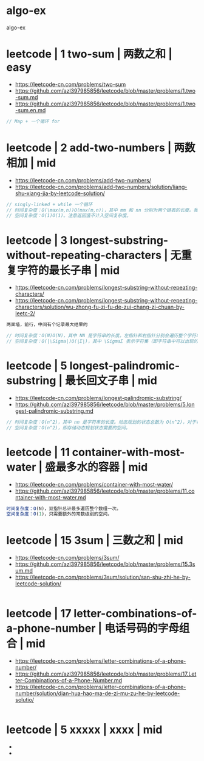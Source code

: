 # algo-ex
algo-ex


# leetcode | 1 two-sum | 两数之和 | easy
- https://leetcode-cn.com/problems/two-sum
- https://github.com/azl397985856/leetcode/blob/master/problems/1.two-sum.md
- https://github.com/azl397985856/leetcode/blob/master/problems/1.two-sum.en.md
``` js
// Map + 一个循环 for
```


# leetcode | 2 add-two-numbers | 两数相加 | mid
- https://leetcode-cn.com/problems/add-two-numbers/
- https://leetcode-cn.com/problems/add-two-numbers/solution/liang-shu-xiang-jia-by-leetcode-solution/

``` js
// singly-linked + while 一个循环
// 时间复杂度：O(\max(m,n))O(max(m,n))，其中 mm 和 nn 分别为两个链表的长度。我们要遍历两个链表的全部位置，而处理每个位置只需要 O(1)O(1) 的时间。
// 空间复杂度：O(1)O(1)。注意返回值不计入空间复杂度。
```



# leetcode | 3 longest-substring-without-repeating-characters | 无重复字符的最长子串 | mid
- https://leetcode-cn.com/problems/longest-substring-without-repeating-characters/
- https://leetcode-cn.com/problems/longest-substring-without-repeating-characters/solution/wu-zhong-fu-zi-fu-de-zui-chang-zi-chuan-by-leetc-2/
``` js
两面墙，前行，中间有个记录最大结果的

// 时间复杂度：O(N)O(N)，其中 NN 是字符串的长度。左指针和右指针分别会遍历整个字符串一次。
// 空间复杂度：O(|\Sigma|)O(∣Σ∣)，其中 \SigmaΣ 表示字符集（即字符串中可以出现的字符），|\Sigma|∣Σ∣ 表示字符集的大小。在本题中没有明确说明字符集，因此可以默认为所有 ASCII 码在 [0, 128)[0,128) 内的字符，即 |\Sigma| = 128∣Σ∣=128。我们需要用到哈希集合来存储出现过的字符，而字符最多有 |\Sigma|∣Σ∣ 个，因此空间复杂度为 O(|\Sigma|)O(∣Σ∣)。
```



# leetcode | 5 longest-palindromic-substring | 最长回文子串 | mid
- https://leetcode-cn.com/problems/longest-palindromic-substring/
- https://github.com/azl397985856/leetcode/blob/master/problems/5.longest-palindromic-substring.md
``` js
// 时间复杂度：O(n^2)，其中 nn 是字符串的长度。动态规划的状态总数为 O(n^2)，对于每个状态，我们需要转移的时间为 O(1)。
// 空间复杂度：O(n^2)，即存储动态规划状态需要的空间。

```

# leetcode | 11 container-with-most-water | 盛最多水的容器 | mid
- https://leetcode-cn.com/problems/container-with-most-water/
- https://github.com/azl397985856/leetcode/blob/master/problems/11.container-with-most-water.md
``` js
时间复杂度：O(N)，双指针总计最多遍历整个数组一次。
空间复杂度：O(1)，只需要额外的常数级别的空间。
```

# leetcode | 15 3sum | 三数之和 | mid
- https://leetcode-cn.com/problems/3sum/
- https://github.com/azl397985856/leetcode/blob/master/problems/15.3sum.md
- https://leetcode-cn.com/problems/3sum/solution/san-shu-zhi-he-by-leetcode-solution/
``` js
```

# leetcode | 17 letter-combinations-of-a-phone-number | 电话号码的字母组合 | mid
- https://leetcode-cn.com/problems/letter-combinations-of-a-phone-number/
- https://github.com/azl397985856/leetcode/blob/master/problems/17.Letter-Combinations-of-a-Phone-Number.md
- https://leetcode-cn.com/problems/letter-combinations-of-a-phone-number/solution/dian-hua-hao-ma-de-zi-mu-zu-he-by-leetcode-solutio/
``` js
```




# leetcode | 5 xxxxx | xxxx | mid
- 
- 
``` js
```
